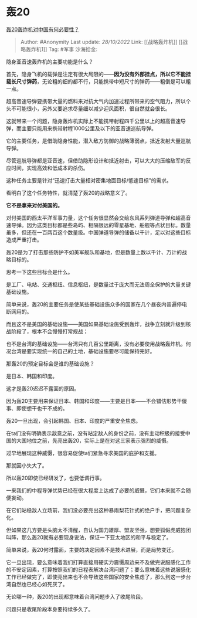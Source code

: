 # 轰20
[轰20轰炸机对中国有何必要性？](https://www.zhihu.com/question/381454433/answer/2732947791)

> Author: #Anonymity
> Last update: *28/10/2022*
> Link: [[战略轰炸机]] [[战略轰炸机1]]
> Tag: #军事
> 沙海拾金:

隐身亚音速轰炸机的主要功能是什么？

首先，隐身飞机的载弹是注定有很大局限的——**因为没有外部挂点，所以它不能挂载长尺寸弹药**，无论粗的细的都不行，只能携带中短尺寸的弹药——粗倒是可以粗一点。

超高音速导弹要携带大量的燃料来对抗大气内加速过程所带来的空气阻力，所以个头不可能很小，另外又要追求尽量细以减少迎风面积，很自然就会很长。

这就带来一个问题，隐身轰炸机实际上不能携带射程四千公里以上的超高音速导弹，而主要只能用来携带射程1000公里及以下的亚音速巡航导弹。

它的主要任务，是借助隐身性能，潜入敌方防御的战略薄弱点，抵近发射大量巡航导弹。

尽管巡航导弹都是亚音速，但借助隐形设计和抵近射击，可以大大的压缩敌军的反应时间，实现高效和低成本的杀伤。

这种任务主要是针对“迅速打击大量相对密集地面目标/低速目标”的需求。

看明白了这个任务特性，就清楚了轰20的战略意义了。

**它不是拿来对付美国的。**

对付美国的西太平洋军事力量，这个任务很显然会交给东风系列弹道导弹和超高音速导弹。因为这类目标都是些岛屿、相隔很远的零星基地、船舰等点状目标。数量虽多，但还在一百两百这个数量级。中国弹道导弹的储备以千计，足以对这些目标造成严重打击。

轰20是为了打击那些防护不如美军舰队和基地，但是数量上数以千计、万计的战略目标的。

思考一下这些目标会是什么。

是工厂、电站、交通枢纽、信息枢纽，是数量过于庞大而无法周全保护的大量关键基础设施。

简单来说，轰20的主要任务是使某些基础设施众多的国家在几个昼夜内普遍停电断网用的。

而且这不是美国的基础设施——美国如果基础设施受到轰炸，战争立刻就升级到核战阶段了，根本不会慢慢打常规战；

也不是台湾的基础设施——台湾只有几百公里距离，没有必要使用战略轰炸机。何况台湾是要实现统一的自己的土地，基础设施要尽可能保持完好。

那轰20的预定目标会是谁的基础设施？

是日本、韩国和印度。

这才是轰20迟迟不露面的原因。

因为轰20主要用来保证日本、韩国和印度——主要是日本——不会错估形势干傻事、即使想干也干不成的。

轰20一旦出现，会引起韩国、日本、印度的严重安全焦虑。

在ta们没有明确表示敌意之前，没有站定敌人的身份之前，没有主动积极的接受中国的大国地位之前，先亮出轰20，实际上是在对这三家表示强烈的威慑。

过早地展现这种威慑，很容易促使ta们紧急寻求美国的庇护和支援。

那就因小失大了。

所以轰20即使已经研发了，也要低调行事。

一来我们的中程导弹优势已经在很大程度上达成了必要的威慑，它们本来就不会随便妄动。

在它们站稳敌人立场前，我们没必要亮出这种暴雨梨花针式的绝户手，把问题复杂化。

但如果这几方要是头脑太不清醒，自认为国力雄厚、盟友坚强，想要狐假虎威抱团叫阵，那么轰20就有必要现身说法，保证一下亚太地区的和平与稳定了。

简单来说，轰20何时露面，主要的决定因素不是技术进展，而是局势变迁。

它一旦出现，要么意味着我们打算直接用硬实力震慑周边来不及做完说服感化工作的不安定因素，打算按照我们的日程表解决台湾问题了；要么意味着这些说服感化工作已经做完了，即使亮出来也不会导致这些国家的安全焦虑了，那么到这一步台湾自然也已经心如死灰了。

无论哪一种，轰20的出现都意味着台湾问题步入了收尾阶段。

问题只是收尾阶段本身要持续多久了。